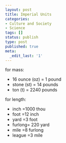 ```yaml
---
layout: post
title: Imperial Units
categories:
- Culture and Society
- Science
tags: []
status: publish
type: post
published: true
meta:
  _edit_last: '1'
---
```

for mass:

- 16 ounce (oz) = 1 pound
- stone (st) = 14 pounds
- ton (t) = 2240 pounds

for length:
- inch =1000 thou
- foot =12 inch
- yard =3 foot
- furlong= 220 yard
- mile =8 furlong
- league =3 mile
